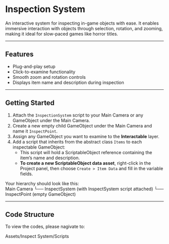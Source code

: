 # Inspection System
An interactive system for inspecting in-game objects with ease. It enables immersive interaction with objects through selection, rotation, and zooming, making it ideal for slow-paced games like horror titles.

---

## Features
- Plug-and-play setup
- Click-to-examine functionality
- Smooth zoom and rotation controls
- Displays item name and description during inspection

---

## Getting Started
1. Attach the `InspectionSystem` script to your Main Camera or any GameObject under the Main Camera.  
2. Create a new empty child GameObject under the Main Camera and name it `InspectPoint`.  
3. Assign any GameObject you want to examine to the **Interactable** layer.  
4. Add a script that inherits from the abstract class `Items` to each inspectable GameObject:  
   - This script will hold a ScriptableObject reference containing the item’s name and description.  
   - **To create a new ScriptableObject data asset**, right-click in the Project panel, then choose `Create > Item Data` and fill in the variable fields.

Your hierarchy should look like this:   
Main Camera
└── InspectSystem (with InspectSystem script attached)
└── InspectPoint (empty GameObject)

---

## Code Structure
To view the codes, please nagivate to:

Assets/Inspect System/Scripts
